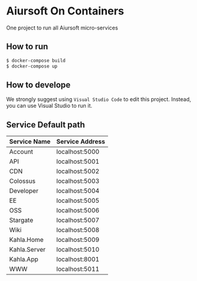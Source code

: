 ﻿# Aiursoft On Containers

One project to run all Aiursoft micro-services

## How to run

```bash
$ docker-compose build
$ docker-compose up
```

## How to develope

We strongly suggest using `Visual Studio Code` to edit this project. Instead, you can use Visual Studio to run it.

## Service Default path

| Service Name | Service Address |
|--|--|
|Account|localhost:5000|
|API|localhost:5001|
|CDN|localhost:5002|
|Colossus|localhost:5003|
|Developer|localhost:5004|
|EE|localhost:5005|
|OSS|localhost:5006|
|Stargate|localhost:5007|
|Wiki|localhost:5008|
|Kahla.Home|localhost:5009|
|Kahla.Server|localhost:5010|
|Kahla.App|localhost:8001|
|WWW|localhost:5011|
